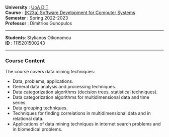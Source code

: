 **University** : [UoA DIT](https://www.di.uoa.gr/)  
**Course**     : [[K23a] Software Development for Computer Systems](https://www.di.uoa.gr/en/studies/undergraduate/263)  
**Semester**   : Spring 2022-2023  
**Professor**  : Dimitrios Gunopulos  
___   
**Students**: Stylianos Oikonomou  
**ID** : 1115201500243  
___  
### Course Content
The course covers data mining techniques: 
- Data, problems, applications. 
- General data analysis and processing techniques. 
- Data categorization algorithms (decision trees, statistical techniques). 
- Data categorization algorithms for multidimensional data and time series. 
- Data grouping techniques. 
- Techniques for finding correlations in multidimensional data and in relational data. 
- Applications of data mining techniques in internet search problems and in biomedical problems.
